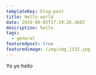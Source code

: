 ```yaml
---
templateKey: blog-post
title: Hello world
date: 2019-06-05T17:29:26.368Z
description: hello
tags:
  - general
featuredpost: true
featuredimage: /img/img_1332.jpg
---
```

Yo yo hello
